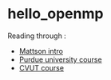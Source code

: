 hello_openmp
============

Reading through :
- [Mattson intro](https://www.openmp.org/wp-content/uploads/SC19-Mattson-Common-Core.pdf)
- [Purdue university course](https://engineering.purdue.edu/~smidkiff/ece563/files/ECE563OpenMPTutorial.pdf)
- [CVUT course](https://cw.fel.cvut.cz/b181/_media/courses/b4m35pag/openmp_1.pdf)
